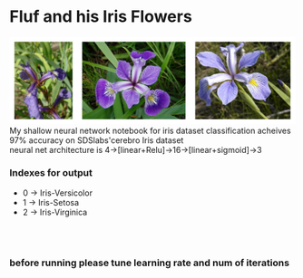 <h1>Fluf and his Iris Flowers</h1>

<img src="https://github.com/fluffybird2323/Fluf-and-his-Iris-Flowers/blob/master/iris_three_species.jpg">
 My shallow neural network notebook for iris dataset classification acheives 97% accuracy on SDSlabs'cerebro Iris dataset </br>
 neural net architecture is 4->[linear+Relu]->16->[linear+sigmoid]->3
<h3>Indexes for output</h3>
<ul><li>0 -> Iris-Versicolor </li>
 <li>1 -> Iris-Setosa</li>
 <li>2 -> Iris-Virginica</li></ul>
 
 
</br>
</br>
<h3>before running please tune learning rate and num of iterations</h3>
 
